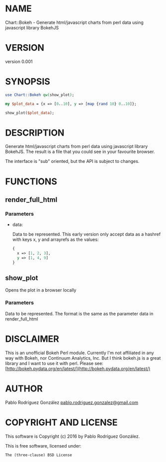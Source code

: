 # NAME

Chart::Bokeh - Generate html/javascript charts from perl data using javascript library BokehJS

# VERSION

version 0.001

# SYNOPSIS

```perl
use Chart::Bokeh qw(show_plot);

my $plot_data = {x => [0..10], y => [map {rand 10} 0..10]};

show_plot($plot_data);
```

# DESCRIPTION

Generate html/javascript charts from perl data using javascript library BokehJS. The result
is a file that you could see in your favourite browser.

The interface is "sub" oriented, but the API is subject to changes.

# FUNCTIONS

## render\_full\_html

### Parameters

- data:

    Data to be represented. This early version only accept data as a hashref with keys x, y and arrayrefs as the values:

    ```perl
    { 
      x => [1, 2, 3],
      y => [1, 4, 9]
    }
    ```

## show\_plot

Opens the plot in a browser locally

### Parameters

Data to be represented. The format is the same as the parameter data in render\_full\_html

# DISCLAIMER

This is an unofficial Bokeh Perl module. Currently I'm not affiliated in any way with Bokeh, nor Continuum Analytics, Inc. 
But I think bokeh.js is a great library and I want to use it with perl. Please see: [http://bokeh.pydata.org/en/latest/](http://bokeh.pydata.org/en/latest/)

# AUTHOR

Pablo Rodríguez González <pablo.rodriguez.gonzalez@gmail.com>

# COPYRIGHT AND LICENSE

This software is Copyright (c) 2016 by Pablo Rodríguez González.

This is free software, licensed under:

```perl
The (three-clause) BSD License
```
